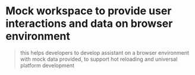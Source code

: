 # Mock workspace to provide user interactions and data on browser environment

> this helps developers to develop assistant on a browser environment with mock data provided, to support hot reloading and universal platform development
